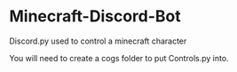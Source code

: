 # Minecraft-Discord-Bot
Discord.py used to control a minecraft character

You will need to create a cogs folder to put Controls.py into.
